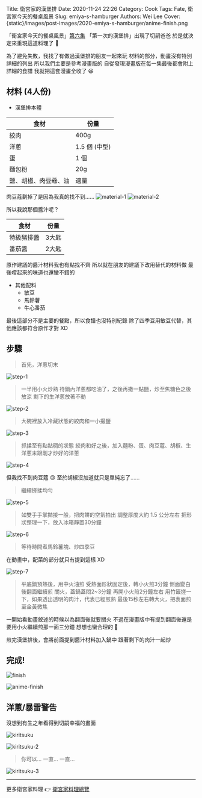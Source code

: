 Title: 衛宮家的漢堡排
Date: 2020-11-24 22:26
Category: Cook
Tags: Fate, 衛宮家今天的餐桌風景
Slug: emiya-s-hamburger
Authors: Wei Lee
Cover: {static}/images/post-images/2020-emiya-s-hamburger/anime-finish.png

「衛宮家今天的餐桌風景」[第六集](https://ani.gamer.com.tw/animeVideo.php?sn=16732) 「第一次的漢堡排」出現了切嗣爸爸
於是就決定來重現這道料理了 💪

<!--more-->

為了避免失敗，我找了有做過漢堡排的朋友一起來玩
材料的部分，動畫沒有特別詳細的列出
所以我們主要是參考漫畫版的
自從發現漫畫版在每一集最後都會附上詳細的食譜
我就把這套漫畫全收了 😆

## 材料 (4人份)
* 漢堡排本體

| 食材 | 份量 |
|---|---|
| 絞肉 | 400g |
| 洋蔥 | 1.5 個 (中型) |
| 蛋 | 1 個 |
| 麵包粉 | 20g |
| 鹽、胡椒、~~肉豆蔻~~、油 | 適量 |

肉豆蔻劃掉了是因為我真的找不到......
![material-1]({static}/images/post-images/2020-emiya-s-hamburger/material-1.jpg)
![material-2]({static}/images/post-images/2020-emiya-s-hamburger/material-2.jpg)

所以我說那個醬汁呢？

| 食材 | 份量 |
| --- | --- |
| 特級豬排醬 | 3大匙 |
| 番茄醬 | 2大匙 |

原作建議的醬汁材料我也有點找不齊
所以就在朋友的建議下改用替代的材料做
最後嚐起來的味道也還蠻不錯的

* 其他配料
    * 敏豆
    * 馬鈴薯
    * 牛心番茄

最後這部分不是主要的餐點，所以食譜也沒特別紀錄
除了四季豆用敏豆代替，其他應該都符合原作才對 XD

## 步驟

> 首先，洋蔥切末

![step-1]({static}/images/post-images/2020-emiya-s-hamburger/step-1.jpg)

> 一半用小火炒熟
> 待鍋內洋蔥都吃油了，之後再撒一點鹽，炒至焦糖色之後放涼
> 剩下的生洋蔥放著不動

![step-2]({static}/images/post-images/2020-emiya-s-hamburger/step-2.jpg)

> 大碗裡放入冷藏狀態的絞肉和一小撮鹽

![step-3]({static}/images/post-images/2020-emiya-s-hamburger/step-3.jpg)

> 抓揉至有點黏稠的狀態
> 絞肉和好之後，加入麵粉、蛋、肉豆蔻、胡椒、生洋蔥末跟剛才炒好的洋蔥

![step-4]({static}/images/post-images/2020-emiya-s-hamburger/step-4.jpg)

但我找不到肉豆蔻 😢
至於胡椒沒加道就只是單純忘了......

> 繼續搓揉均勻

![step-5]({static}/images/post-images/2020-emiya-s-hamburger/step-5.jpg)

> 如雙手手掌拋接一般，把肉餅的空氣拍出
> 調整厚度大約 1.5 公分左右
> 把形狀整理一下，放入冰箱靜置30分鐘

![step-6]({static}/images/post-images/2020-emiya-s-hamburger/step-6.jpg)

> 等待時間煮馬鈴薯塊、炒四季豆

在動畫中，配菜的部分就只有提到這樣 XD

![step-7]({static}/images/post-images/2020-emiya-s-hamburger/step-7.jpg)
> 平底鍋預熱後，用中火油煎
> 受熱面形狀固定後，轉小火煎3分鐘
> 側面變白後翻面繼續煎
> 關火，蓋鍋蓋悶2~3分鐘
> 再開小火煎2分鐘左右
> 用竹籤搓一下，如果透出透明的肉汁，代表已經煎熟
> 最後15秒左右轉大火，把表面煎至金黃微焦

一開始看動畫敘述的時候以為翻面後就要關火
不過在漫畫版中有提到翻面後還是要用小火繼續煎那一面三分鐘
想想也蠻合理的 🤔

煎完漢堡排後，會將前面提到醬汁材料加入鍋中
跟著剩下的肉汁一起炒

## 完成!

![finish]({static}/images/post-images/2020-emiya-s-hamburger/finish.jpg)

![anime-finish]({static}/images/post-images/2020-emiya-s-hamburger/anime-finish.png)

## 洋蔥/暴雷警告

沒想到有生之年看得到切嗣幸福的畫面

![kiritsuku]({static}/images/post-images/2020-emiya-s-hamburger/kiritsuku.png)

![kiritsuku-2]({static}/images/post-images/2020-emiya-s-hamburger/kiritsuku-2.png)

> 你可以...
> 一直...
> 一直...

![kiritsuku-3]({static}/images/post-images/2020-emiya-s-hamburger/kiritsuku-3.png)

---

更多衛宮家料理 👉 [衛宮家料理總覽]({filename}/pages/emiya-toc.md)
